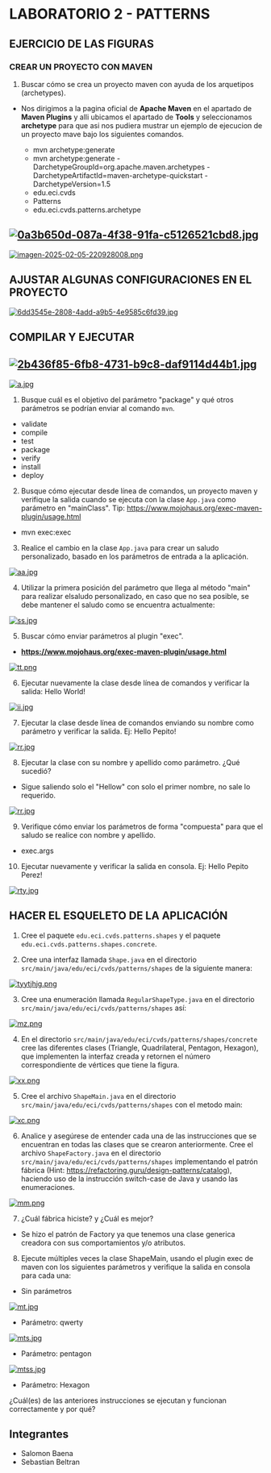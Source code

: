 # LABORATORIO 2 - PATTERNS

## EJERCICIO DE LAS FIGURAS
### CREAR UN PROYECTO CON MAVEN
1. Buscar cómo se crea un proyecto maven con ayuda de los arquetipos (archetypes).

- Nos dirigimos a la pagina oficial de **Apache Maven** en el apartado de **Maven Plugins** y alli ubicamos el apartado de **Tools** y seleccionamos **archetype** para que asi nos pudiera mustrar un ejemplo de ejecucion de un proyecto mave bajo los siguientes comandos.

  - mvn archetype:generate
  - mvn archetype:generate -DarchetypeGroupId=org.apache.maven.archetypes -DarchetypeArtifactId=maven-archetype-quickstart -DarchetypeVersion=1.5
  - edu.eci.cvds
  - Patterns
  - edu.eci.cvds.patterns.archetype

[![0a3b650d-087a-4f38-91fa-c5126521cbd8.jpg](https://i.postimg.cc/BQpHvH5K/0a3b650d-087a-4f38-91fa-c5126521cbd8.jpg)](https://postimg.cc/nCsCRsPF)
-------------------------------------------------------------------------
[![imagen-2025-02-05-220928008.png](https://i.postimg.cc/ZRP0MzVd/imagen-2025-02-05-220928008.png)](https://postimg.cc/qhRkNSfJ)

## AJUSTAR ALGUNAS CONFIGURACIONES EN EL PROYECTO

[![6dd3545e-2808-4add-a9b5-4e9585c6fd39.jpg](https://i.postimg.cc/cJBSq1G0/6dd3545e-2808-4add-a9b5-4e9585c6fd39.jpg)](https://postimg.cc/R3h8KB0D)

## COMPILAR Y EJECUTAR

[![2b436f85-6fb8-4731-b9c8-daf9114d44b1.jpg](https://i.postimg.cc/2yMpdVhF/2b436f85-6fb8-4731-b9c8-daf9114d44b1.jpg)](https://postimg.cc/FkynNFP7)
-------------------------------------------------------------------------------

[![a.jpg](https://i.postimg.cc/0ypgm5QD/a.jpg)](https://postimg.cc/w1TbYpDj)

1. Busque cuál es el objetivo del parámetro "package" y qué otros parámetros se podrían enviar al comando `mvn`.

 - validate
 - compile
 - test
 - package
 - verify
 - install
 - deploy

2. Busque cómo ejecutar desde línea de comandos, un proyecto maven y verifique la salida cuando se ejecuta con la clase `App.java` como parámetro en "mainClass". Tip: https://www.mojohaus.org/exec-maven-plugin/usage.html

 - mvn exec:exec

3. Realice el cambio en la clase `App.java` para crear un saludo personalizado, basado en los parámetros de entrada a la aplicación. 

[![aa.jpg](https://i.postimg.cc/vmfWbj0Q/aa.jpg)](https://postimg.cc/2qjqxHpJ)

4. Utilizar la primera posición del parámetro que llega al método "main" para realizar elsaludo personalizado, en caso que no sea posible, se debe mantener el saludo como se encuentra actualmente:

[![ss.jpg](https://i.postimg.cc/d19rTCMp/ss.jpg)](https://postimg.cc/34ddsdxF)

5. Buscar cómo enviar parámetros al plugin "exec".

 - **https://www.mojohaus.org/exec-maven-plugin/usage.html**

 [![tt.png](https://i.postimg.cc/hjMQGqTq/tt.png)](https://postimg.cc/622pHgMH)

6. Ejecutar nuevamente la clase desde línea de comandos y verificar la salida: Hello World!

[![ii.jpg](https://i.postimg.cc/4Nj7yP7n/ii.jpg)](https://postimg.cc/6yL51dhN)

7. Ejecutar la clase desde línea de comandos enviando su nombre como parámetro y verificar la salida. Ej: Hello Pepito!

[![rr.jpg](https://i.postimg.cc/BbYFmGnC/rr.jpg)](https://postimg.cc/64ZTQgR7)

8. Ejecutar la clase con su nombre y apellido como parámetro. ¿Qué sucedió?

 - Sigue saliendo solo el "Hellow" con solo el primer nombre, no sale lo requerido.

[![rr.jpg](https://i.postimg.cc/BbYFmGnC/rr.jpg)](https://postimg.cc/64ZTQgR7)

9. Verifique cómo enviar los parámetros de forma "compuesta" para que el saludo se realice con nombre y apellido.

 - exec.args

10. Ejecutar nuevamente y verificar la salida en consola. Ej: Hello Pepito Perez!

[![rty.jpg](https://i.postimg.cc/jSrxBFn6/rty.jpg)](https://postimg.cc/dL4cynBD)

## HACER EL ESQUELETO DE LA APLICACIÓN

1. Cree el paquete `edu.eci.cvds.patterns.shapes` y el paquete `edu.eci.cvds.patterns.shapes.concrete`.



2. Cree una interfaz llamada `Shape.java` en el directorio `src/main/java/edu/eci/cvds/patterns/shapes` de la siguiente manera:

[![tyytjhjg.png](https://i.postimg.cc/26V3C9dH/tyytjhjg.png)](https://postimg.cc/wyY9VVGJ) 

3. Cree una enumeración llamada `RegularShapeType.java` en el directorio `src/main/java/edu/eci/cvds/patterns/shapes` así:

[![mz.png](https://i.postimg.cc/NMHYN3kw/mz.png)](https://postimg.cc/S2kwRtPZ)

4. En el directorio `src/main/java/edu/eci/cvds/patterns/shapes/concrete` cree las diferentes clases (Triangle, Quadrilateral, Pentagon, Hexagon), que implementen la interfaz creada y retornen el número correspondiente de vértices que tiene la figura. 

[![xx.png](https://i.postimg.cc/MKs4Qs10/xx.png)](https://postimg.cc/hfdpF1yh)

5. Cree el archivo `ShapeMain.java` en el directorio `src/main/java/edu/eci/cvds/patterns/shapes` con el metodo main:

[![xc.png](https://i.postimg.cc/d1BnK1BR/xc.png)](https://postimg.cc/TLKnVTBh)

6. Analice y asegúrese de entender cada una de las instrucciones que se encuentran en todas las clases que se crearon anteriormente. Cree el archivo `ShapeFactory.java` en el directorio `src/main/java/edu/eci/cvds/patterns/shapes` implementando el patrón fábrica (Hint: https://refactoring.guru/design-patterns/catalog), haciendo uso de la instrucción switch-case de Java y usando las enumeraciones.

[![mm.png](https://i.postimg.cc/ZqmrKm0w/mm.png)](https://postimg.cc/K19KJdPT)

7. ¿Cuál fábrica hiciste? y ¿Cuál es mejor?

 - Se hizo el patrón de Factory ya que tenemos una clase generica creadora con sus comportamientos y/o atributos.
8. Ejecute múltiples veces la clase ShapeMain, usando el plugin exec de maven con los siguientes parámetros y verifique la salida en consola para cada una:
- Sin parámetros

[![mt.jpg](https://i.postimg.cc/NGbYdk1F/mt.jpg)](https://postimg.cc/K4KdzLph)

- Parámetro: qwerty

[![mts.jpg](https://i.postimg.cc/s2Pbv3mx/mts.jpg)](https://postimg.cc/B86mz9df)

- Parámetro: pentagon

[![mtss.jpg](https://i.postimg.cc/prrSGzH5/mtss.jpg)](https://postimg.cc/7JvXbCbq)

- Parámetro: Hexagon

¿Cuál(es) de las anteriores instrucciones se ejecutan y funcionan correctamente y por qué?

## Integrantes

 - Salomon Baena
 - Sebastian Beltran 
 
